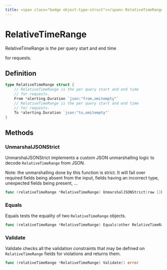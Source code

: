 ```yaml
---
title: <span class="badge object-type-struct"></span> RelativeTimeRange
---
```

# <span class="badge object-type-struct"></span> RelativeTimeRange

RelativeTimeRange is the per query start and end time

for requests.

## Definition

```go
type RelativeTimeRange struct {
    // RelativeTimeRange is the per query start and end time
    // for requests.
    From *alerting.Duration `json:"from,omitempty"`
    // RelativeTimeRange is the per query start and end time
    // for requests.
    To *alerting.Duration `json:"to,omitempty"`
}
```
## Methods

### <span class="badge object-method"></span> UnmarshalJSONStrict

UnmarshalJSONStrict implements a custom JSON unmarshalling logic to decode `RelativeTimeRange` from JSON.

Note: the unmarshalling done by this function is strict. It will fail over required fields being absent from the input, fields having an incorrect type, unexpected fields being present, …

```go
func (relativeTimeRange *RelativeTimeRange) UnmarshalJSONStrict(raw []byte) error
```

### <span class="badge object-method"></span> Equals

Equals tests the equality of two `RelativeTimeRange` objects.

```go
func (relativeTimeRange *RelativeTimeRange) Equals(other RelativeTimeRange) bool
```

### <span class="badge object-method"></span> Validate

Validate checks all the validation constraints that may be defined on `RelativeTimeRange` fields for violations and returns them.

```go
func (relativeTimeRange *RelativeTimeRange) Validate() error
```

